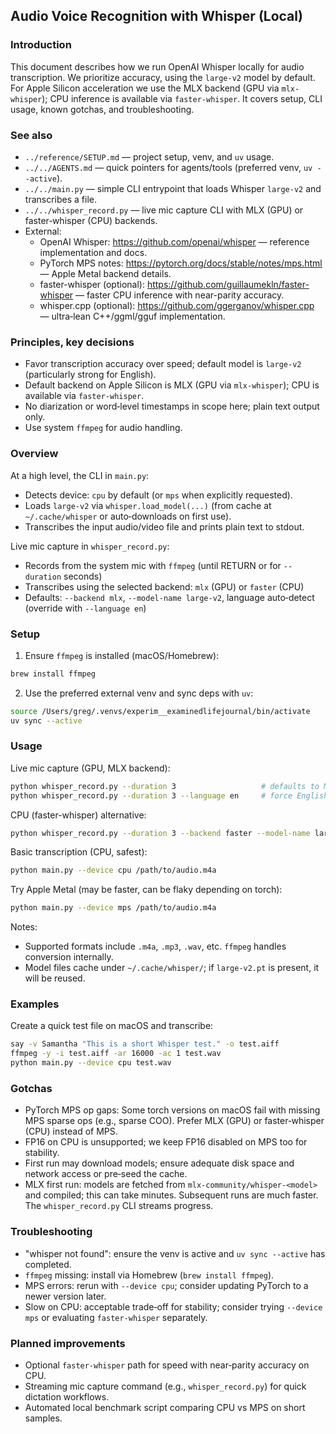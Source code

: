 ## Audio Voice Recognition with Whisper (Local)

### Introduction
This document describes how we run OpenAI Whisper locally for audio transcription. We prioritize accuracy, using the `large-v2` model by default. For Apple Silicon acceleration we use the MLX backend (GPU via `mlx-whisper`); CPU inference is available via `faster-whisper`. It covers setup, CLI usage, known gotchas, and troubleshooting.

### See also
- `../reference/SETUP.md` — project setup, venv, and `uv` usage.
- `../../AGENTS.md` — quick pointers for agents/tools (preferred venv, `uv --active`).
- `../../main.py` — simple CLI entrypoint that loads Whisper `large-v2` and transcribes a file.
 - `../../whisper_record.py` — live mic capture CLI with MLX (GPU) or faster‑whisper (CPU) backends.
- External:
  - OpenAI Whisper: https://github.com/openai/whisper — reference implementation and docs.
  - PyTorch MPS notes: https://pytorch.org/docs/stable/notes/mps.html — Apple Metal backend details.
  - faster-whisper (optional): https://github.com/guillaumekln/faster-whisper — faster CPU inference with near-parity accuracy.
  - whisper.cpp (optional): https://github.com/ggerganov/whisper.cpp — ultra‑lean C++/ggml/gguf implementation.

### Principles, key decisions
- Favor transcription accuracy over speed; default model is `large-v2` (particularly strong for English).
- Default backend on Apple Silicon is MLX (GPU via `mlx-whisper`); CPU is available via `faster-whisper`.
- No diarization or word‑level timestamps in scope here; plain text output only.
- Use system `ffmpeg` for audio handling.

### Overview
At a high level, the CLI in `main.py`:
- Detects device: `cpu` by default (or `mps` when explicitly requested).
- Loads `large-v2` via `whisper.load_model(...)` (from cache at `~/.cache/whisper` or auto‑downloads on first use).
- Transcribes the input audio/video file and prints plain text to stdout.

Live mic capture in `whisper_record.py`:
- Records from the system mic with `ffmpeg` (until RETURN or for `--duration` seconds)
- Transcribes using the selected backend: `mlx` (GPU) or `faster` (CPU)
- Defaults: `--backend mlx`, `--model-name large-v2`, language auto‑detect (override with `--language en`)

### Setup
1) Ensure `ffmpeg` is installed (macOS/Homebrew):
```bash
brew install ffmpeg
```
2) Use the preferred external venv and sync deps with `uv`:
```bash
source /Users/greg/.venvs/experim__examinedlifejournal/bin/activate
uv sync --active
```

### Usage
Live mic capture (GPU, MLX backend):
```bash
python whisper_record.py --duration 3                   # defaults to MLX + large-v2, language auto
python whisper_record.py --duration 3 --language en     # force English
```

CPU (faster-whisper) alternative:
```bash
python whisper_record.py --duration 3 --backend faster --model-name large-v2 --compute-type int8_float16
```

Basic transcription (CPU, safest):
```bash
python main.py --device cpu /path/to/audio.m4a
```
Try Apple Metal (may be faster, can be flaky depending on torch):
```bash
python main.py --device mps /path/to/audio.m4a
```
Notes:
- Supported formats include `.m4a`, `.mp3`, `.wav`, etc. `ffmpeg` handles conversion internally.
- Model files cache under `~/.cache/whisper/`; if `large-v2.pt` is present, it will be reused.

### Examples
Create a quick test file on macOS and transcribe:
```bash
say -v Samantha "This is a short Whisper test." -o test.aiff
ffmpeg -y -i test.aiff -ar 16000 -ac 1 test.wav
python main.py --device cpu test.wav
```

### Gotchas
- PyTorch MPS op gaps: Some torch versions on macOS fail with missing MPS sparse ops (e.g., sparse COO). Prefer MLX (GPU) or faster‑whisper (CPU) instead of MPS.
- FP16 on CPU is unsupported; we keep FP16 disabled on MPS too for stability.
- First run may download models; ensure adequate disk space and network access or pre‑seed the cache.
- MLX first run: models are fetched from `mlx-community/whisper-<model>` and compiled; this can take minutes. Subsequent runs are much faster. The `whisper_record.py` CLI streams progress.

### Troubleshooting
- "whisper not found": ensure the venv is active and `uv sync --active` has completed.
- `ffmpeg` missing: install via Homebrew (`brew install ffmpeg`).
- MPS errors: rerun with `--device cpu`; consider updating PyTorch to a newer version later.
- Slow on CPU: acceptable trade‑off for stability; consider trying `--device mps` or evaluating `faster-whisper` separately.

### Planned improvements
- Optional `faster-whisper` path for speed with near‑parity accuracy on CPU.
- Streaming mic capture command (e.g., `whisper_record.py`) for quick dictation workflows.
- Automated local benchmark script comparing CPU vs MPS on short samples.


